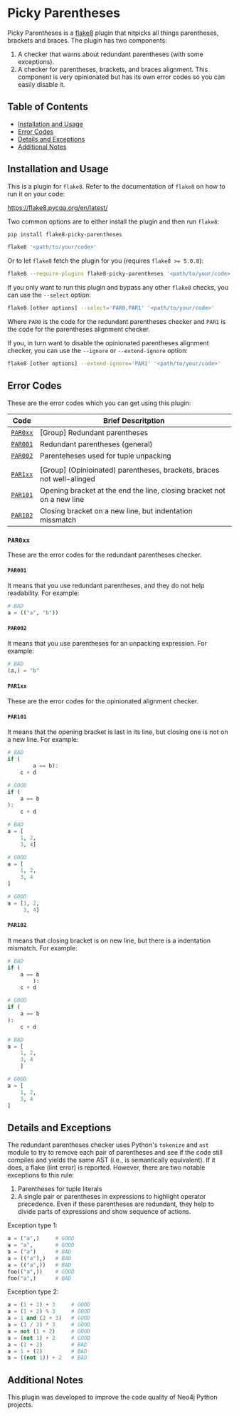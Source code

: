 Picky Parentheses
=================

Picky Parentheses is a [flake8](https://github.com/pycqa/flake8) plugin that
nitpicks all things parentheses, brackets and braces. The plugin has two
components:
 1. A checker that warns about redundant parentheses (with some exceptions).
 2. A checker for parentheses, brackets, and braces alignment.
    This component is very opinionated but has its own error codes so you can
    easily disable it.


## Table of Contents

 * [Installation and Usage](#installation-and-usage)
 * [Error Codes](#error-codes)
 * [Details and Exceptions](#details-and-exceptions)
 * [Additional Notes](#additional-notes)


## Installation and Usage
This is a plugin for `flake8`. Refer to the documentation of `flake8` on how
to run it on your code:

https://flake8.pycqa.org/en/latest/

Two common options are to either install the plugin and then run `flake8`:
```bash
pip install flake8-picky-parentheses

flake8 '<path/to/your/code>'
```

Or to let `flake8` fetch the plugin for you (requires `flake8 >= 5.0.0`):
```bash
flake8 --require-plugins flake8-picky-parentheses '<path/to/your/code>'
```

If you only want to run this plugin and bypass any other `flake8` checks, you
can use the `--select` option:
```bash
flake8 [other options] --select='PAR0,PAR1' '<path/to/your/code>'
```

Where `PAR0` is the code for the redundant parentheses checker and `PAR1` is
the code for the parentheses alignment checker.

If you, in turn want to disable the opinionated parentheses alignment checker,
you can use the `--ignore` or `--extend-ignore` option:
```bash
flake8 [other options] --extend-ignore='PAR1' '<path/to/your/code>'
```


## Error Codes
These are the error codes which you can get using this plugin:

| Code                | Brief Descritption                                                     |
|---------------------|------------------------------------------------------------------------|
| [`PAR0xx`](#par0xx) | [Group] Redundant parentheses                                          |
| [`PAR001`](#par001) | Redundant parentheses (general)                                        |
| [`PAR002`](#par002) | Parenteheses used for tuple unpacking                                  |
|                     |                                                                        |
| [`PAR1xx`](#par1xx) | [Group] (Opinioinated) parentheses, brackets, braces not well-alinged  |
| [`PAR101`](#par101) | Opening bracket at the end the line, closing bracket not on a new line |
| [`PAR102`](#par102) | Closing bracket on a new line, but indentation missmatch               |

### `PAR0xx`
These are the error codes for the redundant parentheses checker.
#### `PAR001`
It means that you use redundant parentheses, and they do not help readability.
For example:
```python
# BAD
a = (("a", "b"))
```
#### `PAR002`
It means that you use parentheses for an unpacking expression. For example:
```python
# BAD
(a,) = "b"
```

#### `PAR1xx`
These are the error codes for the opinionated alignment checker.
#### `PAR101`
It means that the opening bracket is last in its line, but closing one is not
on a new line. For example:
```python
# BAD
if (
        a == b):
    c + d

# GOOD
if (
    a == b
):
    c + d

# BAD
a = [
    1, 2,
    3, 4]

# GOOD
a = [
    1, 2,
    3, 4
]

# GOOD
a = [1, 2,
     3, 4]
```
#### `PAR102`
It means that closing bracket is on new line, but there is a indentation 
mismatch. For example:
```python
# BAD
if (
    a == b
        ):
    c + d

# GOOD
if (
    a == b
):
    c + d

# BAD
a = [
    1, 2,
    3, 4
    ]

# GOOD
a = [
    1, 2,
    3, 4
]
```


## Details and Exceptions

The redundant parentheses checker uses Python's `tokenize` and `ast` module to
try to remove each pair of parentheses and see if the code still compiles and
yields the same AST (i.e., is semantically equivalent). If it does, a flake
(lint error) is reported. However, there are two notable exceptions to this
rule:
 1. Parentheses for tuple literals
 2. A single pair or parentheses in expressions to highlight operator 
    precedence. Even if these parentheses are redundant, they help to divide
    parts of expressions and show sequence of actions.

Exception type 1:
```python
a = ("a",)     # GOOD
a = "a",       # GOOD
a = ("a")      # BAD
a = (("a"),)   # BAD
a = (("a",))   # BAD
foo(("a",))    # GOOD
foo("a",)      # BAD
```

Exception type 2:
```python
a = (1 + 2) + 3     # GOOD
a = (1 + 2) % 3     # GOOD
a = 1 and (2 + 3)   # GOOD
a = (1 / 2) * 3     # GOOD
a = not (1 + 2)     # GOOD
a = (not 1) + 2     # GOOD
a = (1 + 2)         # BAD
a = 1 + (2)         # BAD
a = ((not 1)) + 2   # BAD
```


## Additional Notes

This plugin was developed to improve the code quality of Neo4j Python projects.